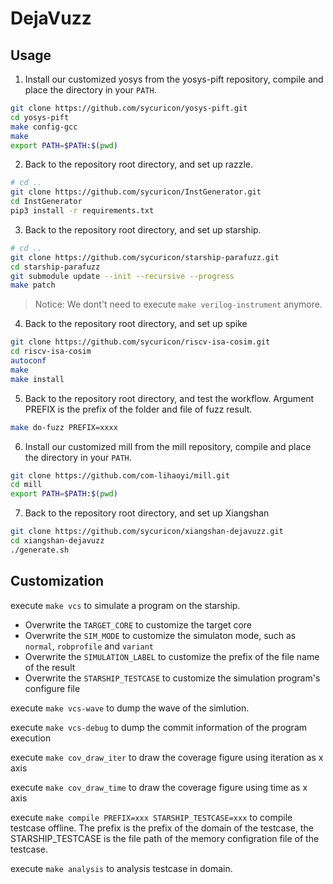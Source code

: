 # DejaVuzz

## Usage

1. Install our customized yosys from the yosys-pift repository, compile and place the directory in your `PATH`.

```bash
git clone https://github.com/sycuricon/yosys-pift.git
cd yosys-pift
make config-gcc
make
export PATH=$PATH:$(pwd)
```

2. Back to the repository root directory, and set up razzle.

```bash
# cd ..
git clone https://github.com/sycuricon/InstGenerator.git
cd InstGenerator
pip3 install -r requirements.txt
```

3. Back to the repository root directory, and set up starship.

```bash
# cd ..
git clone https://github.com/sycuricon/starship-parafuzz.git
cd starship-parafuzz
git submodule update --init --recursive --progress
make patch
```

> Notice: We dont't need to execute `make verilog-instrument` anymore.

4. Back to the repository root directory, and set up spike

```bash
git clone https://github.com/sycuricon/riscv-isa-cosim.git
cd riscv-isa-cosim
autoconf
make
make install
```

5. Back to the repository root directory, and test the workflow. Argument PREFIX is the prefix of the folder and file of fuzz result.

```bash
make do-fuzz PREFIX=xxxx
```

6. Install our customized mill from the mill repository, compile and place the directory in your `PATH`.

```bash
git clone https://github.com/com-lihaoyi/mill.git
cd mill
export PATH=$PATH:$(pwd)
```

7. Back to the repository root directory, and set up Xiangshan

```bash
git clone https://github.com/sycuricon/xiangshan-dejavuzz.git
cd xiangshan-dejavuzz
./generate.sh
```

## Customization

execute `make vcs` to simulate a program on the starship.
- Overwrite the `TARGET_CORE` to customize the target core
- Overwrite the `SIM_MODE` to customize the simulaton mode, such as `normal`, `robprofile` and `variant`
- Overwrite the `SIMULATION_LABEL` to customize the prefix of the file name of the result
- Overwrite the `STARSHIP_TESTCASE` to customize the simulation program's configure file

execute `make vcs-wave` to dump the wave of the simlution.

execute `make vcs-debug` to dump the commit information of the program execution

execute `make cov_draw_iter` to draw the coverage figure using iteration as x axis

execute `make cov_draw_time` to draw the coverage figure using time as x axis

execute `make compile PREFIX=xxx STARSHIP_TESTCASE=xxx` to compile testcase offline.
The prefix is the prefix of the domain of the testcase, 
the STARSHIP_TESTCASE is the file path of the memory configration file of the testcase.

execute `make analysis` to analysis testcase in domain.
